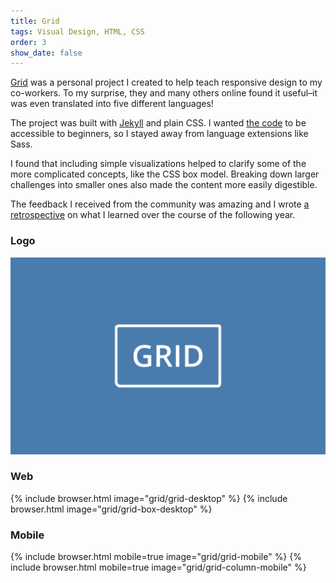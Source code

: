 ```yaml
---
title: Grid
tags: Visual Design, HTML, CSS
order: 3
show_date: false
---
```


[Grid](http://www.adamkaplan.me/grid) was a personal project I created to help teach responsive design to my co-workers. To my surprise, they and many others online found it useful–it was even  translated into five different languages!

The project was built with [Jekyll](http://jekyllrb.com) and plain CSS. I wanted [the code](https://github.com/aekaplan/grid) to be accessible to beginners, so I stayed away from language extensions like Sass.

I found that including simple visualizations helped to clarify some of the more complicated concepts, like the CSS box model. Breaking down larger challenges into smaller ones also made the content more easily digestible.

The feedback I received from the community was amazing and I wrote [a retrospective](/blog/grid-retrospective) on what I learned over the course of the following year.

### Logo
![Responsive](/assets/images/work/grid/grid-logo.svg)

### Web
{% include browser.html image="grid/grid-desktop" %}
{% include browser.html image="grid/grid-box-desktop" %}

### Mobile
{% include browser.html mobile=true image="grid/grid-mobile" %}
{% include browser.html mobile=true image="grid/grid-column-mobile" %}
